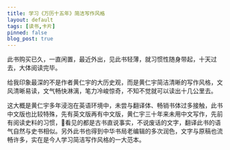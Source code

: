 ```yaml
---
title: 学习《万历十五年》简洁写作风格
layout: default
tags: [读书,卡片]
pinned: false
blog_post: true
---
```


此书购买已久，一直闲置，最近外出，见此书轻薄，就习惯性随身带起，十天过去，大体阅读完毕。 

给我印象最深的不是作者黄仁宇的大历史观，而是黄仁宇简洁清晰的写作风格，文风清晰易读，文气畅快淋漓，笔力冷峻惊奇，不知不觉就可以读出十几公里去。

这大概是黄仁宇多年浸泡在英语环境中，未尝与翻译体、畅销书体过多接触，此书中文版也比较特殊，先有英文版再有中文版，黄仁宇三十年来未用中文写作，先前有阅读史料的习惯，看见的都是古书直说事实，不说废话的文字，翻译此书的语气自然与史书相似。另外此书也得到中华书局老编辑的多次润色，文字与原稿也流畅许多，实在是今人学习简洁写作风格的一大范本。